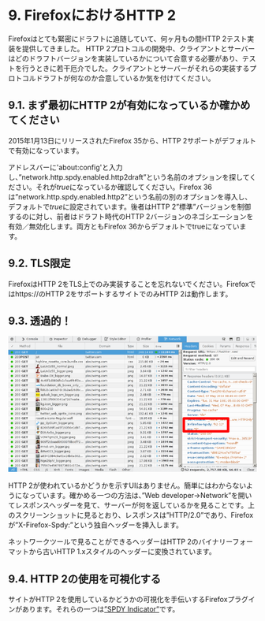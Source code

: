 # 9. FirefoxにおけるHTTP 2

Firefoxはとても緊密にドラフトに追随していて、何ヶ月もの間HTTP 2テスト実装を提供してきました。
HTTP 2プロトコルの開発中、クライアントとサーバーはどのドラフトバージョンを実装しているかについて合意する必要があり、テストを行うときに若干厄介でした。クライアントとサーバーがそれらの実装するプロトコルドラフトが何なのか合意しているか気を付けてください。

## 9.1. まず最初にHTTP 2が有効になっているか確かめてください

2015年1月13日にリリースされたFirefox 35から、HTTP 2サポートがデフォルトで有効になっています。

アドレスバーに'about:config'と入力し、”network.http.spdy.enabled.http2draft”という名前のオプションを探してください。それが*true*になっているか確認してください。Firefox 36は”network.http.spdy.enabled.http2”という名前の別のオプションを導入し、デフォルトで*true*に設定されています。後者はHTTP 2”標準”バージョンを制御するのに対し、前者はドラフト時代のHTTP 2バージョンのネゴシエーションを有効／無効化します。両方ともFirefox 36からデフォルトでtrueになっています。

## 9.2. TLS限定

FirefoxはHTTP 2をTLS上でのみ実装することを忘れないでください。Firefoxではhttps://のHTTP 2をサポートするサイトでのみHTTP 2は動作します。

## 9.3. 透過的！

![透過的なHTTP 2の使用](../images/firefox-screenshot.png)

HTTP 2が使われているかどうかを示すUIはありません。簡単にはわからないようになっています。確かめる一つの方法は、”Web developer->Network”を開いてレスポンスヘッダーを見て、サーバーが何を返しているかを見ることです。上のスクリーンショットに見るとおり、レスポンスは”HTTP/2.0”であり、Firefoxが”X-Firefox-Spdy:”という独自ヘッダーを挿入します。

ネットワークツールで見ることができるヘッダーはHTTP 2のバイナリーフォーマットから古いHTTP 1.xスタイルのヘッダーに変換されています。

## 9.4. HTTP 2の使用を可視化する

サイトがHTTP 2を使用しているかどうかの可視化を手伝いするFirefoxプラグインがあります。それらの一つは[”SPDY Indicator”](https://addons.mozilla.org/en-US/firefox/addon/spdy-indicator/)です。
